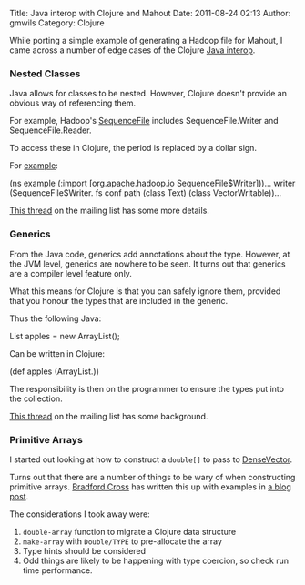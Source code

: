 Title: Java interop with Clojure and Mahout
Date: 2011-08-24 02:13
Author: gmwils
Category: Clojure

While porting a simple example of generating a Hadoop file for Mahout, I
came across a number of edge cases of the Clojure [Java interop][].

</p>

### Nested Classes

</p>

Java allows for classes to be nested. However, Clojure doesn't provide
an obvious way of referencing them.

</p>

For example, Hadoop's [SequenceFile][] includes SequenceFile.Writer and
SequenceFile.Reader.

</p>

To access these in Clojure, the period is replaced by a dollar sign.

</p>

For [example][]:

</p>

<p>
    (ns example  (:import [org.apache.hadoop.io SequenceFile$Writer]))...  writer (SequenceFile$Writer. fs conf path                                (class Text)                               (class VectorWritable))...

</p>

[This thread][] on the mailing list has some more details.

</p>

### Generics

</p>

From the Java code, generics add annotations about the type. However, at
the JVM level, generics are nowhere to be seen. It turns out that
generics are a compiler level feature only.

</p>

What this means for Clojure is that you can safely ignore them, provided
that you honour the types that are included in the generic.

</p>

Thus the following Java:

</p>
<p>
    List<NamedVector> apples = new ArrayList<NamedVector>();

</p>

Can be written in Clojure:

</p>

<p>
    (def apples (ArrayList.))

</p>

The responsibility is then on the programmer to ensure the types put
into the collection.

</p>

[This thread][1] on the mailing list has some background.

</p>

### Primitive Arrays

</p>

I started out looking at how to construct a `double[]` to pass to
[DenseVector][].

</p>

Turns out that there are a number of things to be wary of when
constructing primitive arrays. [Bradford Cross][] has written this up
with examples in [a blog post][].

</p>

The considerations I took away were:

</p>

1.  `double-array` function to migrate a Clojure data structure
2.  `make-array` with `Double/TYPE` to pre-allocate the array
3.  Type hints should be considered
4.  Odd things are likely to be happening with type coercion, so check
    run time performance.

</p>

  [Java interop]: http://clojure.org/java_interop
  [SequenceFile]: http://hadoop.apache.org/common/docs/current/api/org/apache/hadoop/io/SequenceFile.html
  [example]: https://github.com/gmwils/mahoutinaction/blob/master/src/mahoutinaction/ch08.clj
  [This thread]: http://groups.google.com/group/clojure/browse_thread/thread/3f86ac8939ef970c
  [1]: http://groups.google.com/group/clojure/browse_thread/thread/39ee5e1c8e9dab44?pli=1
  [DenseVector]: http://search-lucene.com/jd/mahout/math/org/apache/mahout/math/DenseVector.html#DenseVector(double[])
  [Bradford Cross]: http://measuringmeasures.com/bradfordcross/
  [a blog post]: http://measuringmeasures.com/blog/2010/3/27/fast-clojure-vectors-and-multidimensional-arrays.html
